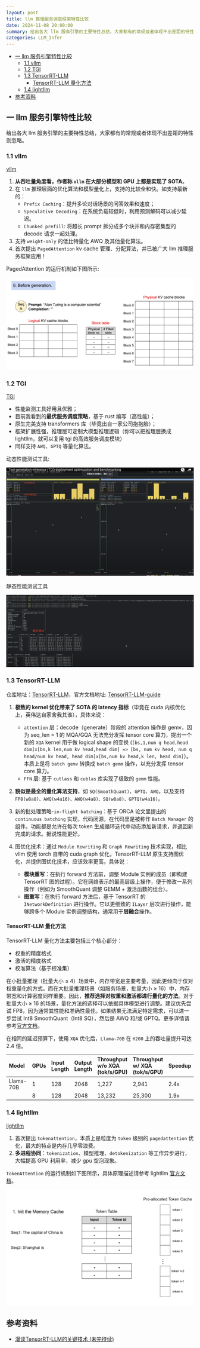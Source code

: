 ```yaml
---
layout: post
title: llm 推理服务调度框架特性比较
date: 2024-11-08 20:00:00
summary: 给出各大 llm 服务引擎的主要特性总结，大家都有的常规或者体现不出差距的特性则忽略。
categories: LLM_Infer
---
```


- [一 llm 服务引擎特性比较](#一-llm-服务引擎特性比较)
  - [1.1 vllm](#11-vllm)
  - [1.2 TGI](#12-tgi)
  - [1.3 TensorRT-LLM](#13-tensorrt-llm)
    - [TensorRT-LLM 量化方法](#tensorrt-llm-量化方法)
  - [1.4 lightllm](#14-lightllm)
- [参考资料](#参考资料)

## 一 llm 服务引擎特性比较

给出各大 llm 服务引擎的主要特性总结，大家都有的常规或者体现不出差距的特性则忽略。

### 1.1 vllm

[vllm](https://github.com/vllm-project/vllm)

1. **从吞吐量角度看，作者称 `vllm` 在大部分模型和 GPU 上都是实现了 SOTA**。
2. 在 `llm` 推理层面的优化算法和模型量化上，支持的比较全和快。如支持最新的：
    - `Prefix Caching`：提升多论对话场景的问答效果和速度；
    - `Speculative Decoding`：在系统负载较低时，利用预测解码可以减少延迟。
    - `Chunked prefill`: 将超长 prompt 拆分成多个块并和内存密集型的 decode 请求一起处理。
3. 支持 `weight-only` 的低比特量化 AWQ 及其他量化算法。
4. 首次提出 `PagedAttention` kv cache 管理、分配算法，并已被广大 llm 推理服务框架应用！

PagedAttention 的运行机制如下图所示:

![paged_attn](../images/llm_serving_compare/paged_attn.gif)

### 1.2 TGI

[TGI](https://github.com/huggingface/text-generation-inference)

- 性能监测工具好用且优雅；
- 目前我看到的**最优服务调度策略**，基于 rust 编写（高性能）；
- 原生完美支持 transformers 库（毕竟出自一家公司抱抱脸）；
- 框架扩展性强，推理层可定制大模型推理逻辑（你可以把推理层换成 lightllm，就可以复用 tgi 的高效服务调度模块）
- 同样支持 `AWQ`、`GPTQ` 等量化算法。

动态性能测试工具:

![serving_test](../images/llm_serving_compare/serving_test.png)

静态性能测试工具

![static_test](../images/llm_serving_compare/static_test.png)

### 1.3 TensorRT-LLM

仓库地址：[TensorRT-LLM](https://github.com/NVIDIA/TensorRT-LLM)，官方文档地址: [TensorRT-LLM-guide](https://nvidia.github.io/TensorRT-LLM/quick-start-guide.html)

1. **极致的 kernel 优化带来了 SOTA 的 latency 指标**（毕竟在 cuda 内核优化上，英伟达自家舍我其谁），具体来说：
    - `attention` 层：decode（generate）阶段的 attention 操作是 gemv，因为 seq_len = 1 的 MQA/GQA 无法充分发挥 tensor core 算力，提出一个新的 `XQA` kernel 用于做 logical shape 的变换 (`[bs,1,num q head,head dim]x[bs,k len,num kv head,head dim] => [bs, num kv head, num q head/num kv head, head dim]x[bs,num kv head,k len, head dim]`）。本质上是将 `batch gemv` 转换成 `batch gemm` 操作，以充分发挥 tensor core 算力。
    - `FFN` 层: 基于 `cutlass` 和 `cublas` 库实现了极致的 `gemm` 性能。

2. **貌似是最全的量化算法支持**，如 `SQ(SmoothQuant)`、`GPTQ`、`AWQ`，以及支持 `FP8(w8a8)、AWQ(w4a16)、AWQ(w4a8)、SQ(w8a8)、GPTQ(w4a16)`。
3. 新的批处理策略-`in-flight batching`：基于 ORCA 论文里提出的 `continuous batching` 实现，代码闭源，在代码里是被称作 `Batch Manager` 的组件。功能都是允许在每次 token 生成循环迭代中动态添加新请求，并返回新完成的请求。据说性能更好。
4. 图优化技术：通过 `Module Rewriting` 和 `Graph Rewriting` 技术实现，相比 vllm 使用 torch 自带的 cuda graph 优化，TensorRT-LLM 原生支持图优化，并提供图优化技术，应该效率更高，具体说：
   - **模块重写**：在执行 forward 方法前，调整 Module 实例的成员（即构建 TensorRT 图的过程）。它在网络表示的最高层级上操作，便于修改一系列操作（例如为 SmoothQuant 调整 GEMM + 激活函数的组合）。
   - **图重写**：在执行 forward 方法后，基于 TensorRT 的 `INetworkDefinition` 进行操作。它以更细致的 `ILayer` 层次进行操作，能够跨多个 Module 实例调整结构，通常用于**层融合**操作。

#### TensorRT-LLM 量化方法

TensorRT-LLM 量化方法主要包括三个核心部分：

- 权重的精度格式
- 激活的精度格式
- 校准算法（基于校准集）

在小批量推理（批量大小 ≤ 4）场景中，内存带宽是主要考量，因此更倾向于仅对权重量化的方式。而在大批量推理场景（如服务场景，批量大小 ≥ 16）中，内存带宽和计算密度同样重要。因此，**推荐选择对权重和激活都进行量化的方法**。对于批量大小 ≥ 16 的场景，量化方法的选择可以依据具体模型进行调整。建议优先尝试 FP8，因为通常其性能和准确性最佳。如果结果无法满足特定需求，可以进一步尝试 Int8 SmoothQuant（Int8 SQ），然后是 AWQ 和/或 GPTQ。更多详情请参考[官方文档](https://github.com/NVIDIA/TensorRT-LLM/blob/main/docs/source/blogs/quantization-in-TRT-LLM.md)。

在相同的延迟预算下，使用 `XQA` 优化后，`Llama-70B` 在 `H200` 上的吞吐量提升可达 2.4 倍。

|Model     |GPUs | Input Length | Output Length | Throughput w/o XQA (tok/s/GPU) | Throughput w/ XQA (tok/s/GPU) | Speedup |
|:---------|:----|:-------------|:--------------|:-------------------|:------------------|:--------|
|Llama-70B |   1 |          128 |          2048 |              1,227 |             2,941 | 2.4x
|          |   8 |          128 |          2048 |             13,232 |            25,300 | 1.9x

### 1.4 lightllm

[lightllm](https://github.com/ModelTC/lightllm)

1. 首次提出 `tokenattention`，本质上是粒度为 `token` 级别的 `pagedattention` 优化，最大的特点是内存几乎零浪费。
2. **多进程协同**：`tokenization`、模型推理、`detokenization` 等工作异步进行，大幅提高 GPU 利用率，减少 gpu 空泡现象。

`TokenAttention` 的运行机制如下图所示，具体原理描述请参考 lightllm [官方文档](https://lightllm-cn.readthedocs.io/en/latest/dev/token_attention.html)。

![token_attn](../images/llm_serving_compare/token_attn.gif)

## 参考资料

- [漫谈TensorRT-LLM的关键技术 (未完待续)](https://zhuanlan.zhihu.com/p/917457226)